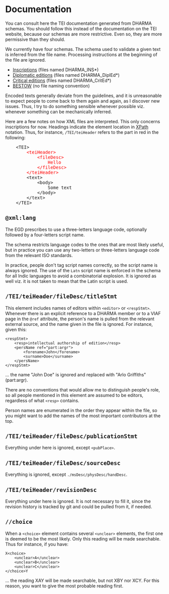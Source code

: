 <!--
% rebase("base.tpl", title="Documentation")
-->

<div class="body">
<h1>Documentation</h1>

You can consult here the TEI documentation generated from DHARMA
schemas. You should follow this instead of the documentation on the TEI
website, because our schemas are more restrictive. Even so, they are more
permissive than they should.

We currently have four schemas. The schema used to validate a given text is
inferred from the file name. Processing instructions at the beginning of the
file are ignored.

<ul>
<li><a href="/documentation/inscription">Inscriptions</a> (files named
DHARMA_INS*)</li>
<li><a href="/documentation/diplomatic">Diplomatic editions</a> (files named
DHARMA_DiplEd*)</li>
<li><a href="/documentation/critical">Critical editions</a> (files named
DHARMA_CritEd*)</li>
<li><a href="/documentation/bestow">BESTOW</a> (no file naming
convention)</li>
</ul>

Encoded texts generally deviate from the guidelines, and it is unreasonable to
expect people to come back to them again and again, as I discover new issues.
Thus, I try to do something sensible whenever possible viz. whenever something
can be mechanically inferred.

Here are a few notes on how XML files are interpreted. This only concerns
inscriptions for now. Headings indicate the element location in <a
href="https://en.wikipedia.org/wiki/XPath">XPath</a> notation.
Thus, for instance, `/TEI/teiHeader` refers to the part in red in the following:

<pre>
	&lt;TEI&gt;
		<span style="color:red">&lt;teiHeader&gt;
			&lt;fileDesc&gt;
				Hello
			&lt;/fileDesc&gt;
		&lt;/teiHeader&gt;</span>
		&lt;text&gt;
			&lt;body&gt;
				Some text
			&lt;/body&gt;
		&lt;/text&gt;
	&lt;/TEI>
</pre>

## `@xml:lang`

The EGD prescribes to use a three-letters language code, optionally followed by
a four-letters script name.

The schema restricts language codes to the ones that are most likely useful,
but in practice you can use any two-letters or three-letters language code from
the relevant ISO standards.

In practice, people don't tag script names correctly, so the script name is
always ignored. The use of the `Latn` script name is enforced in the schema for
all Indic languages to avoid a combinatorial explosion. It is ignored as well
viz. it is not taken to mean that the Latin script is used.

## `/TEI/teiHeader/fileDesc/titleStmt`

This element includes names of editors within `<editor>` or `<respStmt>`.
Whenever there is an explicit reference to a DHARMA member or to a VIAF page in
the `@ref` attribute, the person's name is pulled from the relevant external
source, and the name given in the file is ignored. For instance, given this:

	<respStmt>
		<resp>intellectual authorship of edition</resp>
		<persName ref="part:argr">
			<forename>John</forename>
			<surname>Doe</surname>
		</persName>
	</respStmt>

... the name "John Doe" is ignored and replaced with "Arlo Griffiths"
(part:argr).

There are no conventions that would allow me to distinguish people's role, so
all people mentioned in this element are assumed to be editors, regardless of
what `<resp>` contains.

Person names are enumerated in the order they appear within the file, so you
might want to add the names of the most important contributors at the top.

## `/TEI/teiHeader/fileDesc/publicationStmt`

Everything under here is ignored, except `<pubPlace>`.

## `/TEI/teiHeader/fileDesc/sourceDesc`

Everything is ignored, except `./msDesc/physDesc/handDesc`.

## `/TEI/teiHeader/revisionDesc`

Everything under here is ignored. It is not necessary to fill it, since the
revision history is tracked by git and could be pulled from it, if needed.

## `//choice`

When a `<choice>` element contains several `<unclear>` elements, the first one
is deemed to be the most likely. Only this reading will be made searchable.
Thus for instance, if you have:

	X<choice>
		<unclear>A</unclear>
		<unclear>B</unclear>
		<unclear>C</unclear>
	</choice>Y

... the reading XAY will be made searchable, but not XBY nor XCY. For this
reason, you want to give the most probable reading first.




</div>
